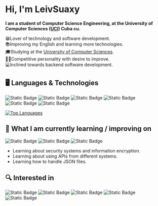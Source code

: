 # Hi, I'm LeivSuaxy

<b>I am a student of Computer Science Engineering, at the University of Computer Sciences
(<a href="https://www.uci.cu/">UCI</a>) Cuba cu.<br></b>

😁Lover of technology and software development.<br> 
📚Improving my English and learning more technologies.<br>
🎓Studying at the <a href="https://www.uci.cu/">University of Computer Sciences</a>.<br>
💪🏼Competitive personality with desire to improve.<br>
💻Inclined towards backend software development.<br>

## 🖥 Languages & Technologies


![Static Badge](https://img.shields.io/badge/Python-0d1117?style=for-the-badge&logo=python&logoColor=yellow&logoSize=auto)
![Static Badge](https://img.shields.io/badge/C--Sharp-0d1117?style=for-the-badge&logo=csharp&logoColor=blue&logoSize=auto)
![Static Badge](https://img.shields.io/badge/Django-0d1117?style=for-the-badge&logo=django&logoColor=%230b4e1e&logoSize=auto)
![Static Badge](https://img.shields.io/badge/MySQL-0d1117?style=for-the-badge&logo=mysql&logoColor=%234479A1&logoSize=auto)
![Static Badge](https://img.shields.io/badge/HTML5-0d1117?style=for-the-badge&logo=html5&logoColor=%23E34F26&logoSize=auto)
![Static Badge](https://img.shields.io/badge/CSS3-0d1117?style=for-the-badge&logo=css3&logoColor=%231572B6&logoSize=auto)

[![Top Languages](https://github-readme-stats.vercel.app/api/top-langs/?username=LeivSuaxy&layout=compact)](https://github.com/LeivSuaxy)



## 📖 What I am currently learning / improving on

![Static Badge](https://img.shields.io/badge/.NET-0d1117?style=for-the-badge&logo=dotnet&logoColor=%23512BD4&logoSize=auto)
![Static Badge](https://img.shields.io/badge/Node.JS-0d1117?style=for-the-badge&logo=nodedotjs&logoColor=%23339933&logoSize=auto)
![Static Badge](https://img.shields.io/badge/JavaScript-0d1117?style=for-the-badge&logo=javascript&logoColor=%23F7DF1E&logoSize=auto)

* Learning about security systems and information encryption.
* Learning about using APIs from different systems.
* Learning how to handle JSON files.


## 🔍 Interested in

![Static Badge](https://img.shields.io/badge/MongoDB-0d1117?style=for-the-badge&logo=mongodb&logoColor=%2347A248)
![Static Badge](https://img.shields.io/badge/FastAPI-0d1117?style=for-the-badge&logo=fastapi&logoColor=%23009688&logoSize=auto)
![Static Badge](https://img.shields.io/badge/TypeScript-0d1117?style=for-the-badge&logo=typescript&logoColor=%233178C6&logoSize=auto)
![Static Badge](https://img.shields.io/badge/React-0d1117?style=for-the-badge&logo=react&logoColor=%2361DAFB&logoSize=auto)
![Static Badge](https://img.shields.io/badge/Docker-0d1117?style=for-the-badge&logo=docker&logoColor=%232496ED&logoSize=auto)

